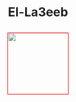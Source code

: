 # <p align="center"> El-La3eeb </p>
<p align="center" style="margin-top:6%;margin-bottom:6%;">
 <img style = "width:140px; height:140px; border:1px solid red" src="https://imgur.com/LmdmSdS.gif" />
</p>